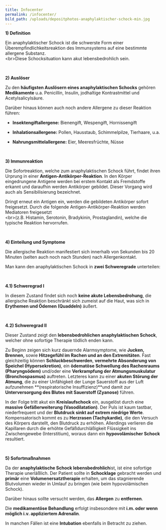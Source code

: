 ```yaml
---
title: Infocenter
permalink: /infocenter/
bild_path: /uploads/depositphotos-anaphylaktischer-schock-min.jpg
---
```


<section>
<p><strong>1) Definition</strong></p>
<p>Ein anaphylaktischer Schock ist die schwerste Form einer Überempfindlichkeitsreaktion des Immunsystems auf eine bestimmte allergene Substanz.<br />
&lt;br&gt;Diese Schocksituation kann akut lebensbedrohlich sein.</p>
<p> </p>
<p><strong>2) Auslöser</strong></p>
<p>Zu den <strong>häufigsten Auslösern eines anaphylaktischen Schocks</strong> gehören <strong>Medikamente</strong> u.a. Penicillin, Insulin, jodhaltige Kontrastmittel und Acetylsalicylsäure.</p>
<p>Darüber hinaus können auch noch andere Allergene zu dieser Reaktion führen:</p>
<ul>
<li>
<p><strong>Insektengiftallergene:</strong> Bienengift, Wespengift, Hornissengift</p>
</li>
<li>
<p><strong>Inhalationsallergene:</strong> Pollen, Hausstaub, Schimmelpilze, Tierhaare, u.a.</p>
</li>
<li>
<p><strong>Nahrungsmittelallergene:</strong> Eier, Meeresfrüchte, Nüsse</p>
</li>
</ul>
<p> </p>
<p><strong>3) Immunreaktion</strong></p>
<p>Die Sofortreaktion, welche zum anaphylaktischen Schock führt, findet ihren Urprung in einer <strong>Antigen-Antikörper-Reaktion</strong>. In den Körper eingedrungene Antigene werden bei erstem Kontakt als Fremdstoffe erkannt und daraufhin werden Antikörper gebildet. Dieser Vorgang wird auch als Sensibilisierung bezeichnet.</p>
<p>Dringt erneut ein Antigen ein, werden die gebildeten Antikörper sofort freigesetzt. Durch die folgende Antigen-Antikörper-Reaktion werden Mediatoren freigesetzt<br />
&lt;br&gt;(z.B. Histamin, Serotonin, Bradykinin, Prostaglandin), welche die typische Reaktion hervorrufen.</p>
<p> </p>
<p><strong>4) Einteilung und Symptome</strong></p>
<p>Die allergische Reaktion manifestiert sich innerhalb von Sekunden bis 20 Minuten (selten auch noch nach Stunden) nach Allergenkontakt.</p>
<p>Man kann den anaphylaktischen Schock in <strong>zwei Schweregrade</strong> unterteilen:</p>
<p> </p>
<p><strong>4.1) Schweregrad I</strong></p>
<p>In diesem Zustand findet sich noch <strong>keine akute Lebensbedrohung</strong>, die allergische Reaktion beschränkt sich zumeist auf die Haut, was sich in <strong>Erythemen und Ödemen (Quaddeln)</strong> äußert.</p>
<p> </p>
<p><strong>4.2) Schweregrad II</strong></p>
<p>Dieser Zustand zeigt den <strong>lebensbedrohlichen anaphylaktischen Schock</strong>, welcher ohne sofortige Therapie tödlich enden kann.</p>
<p>Zu Beginn zeigen sich kurz dauernde Alarmsymptome, wie <strong>Jucken, Brennen,</strong> sowie <strong>Hitzegefühl im Rachen und an den Extremitäten</strong>. Fast gleichzeitig können <strong>Schluckbeschwerden</strong>, <strong>vermehrte Absonderung von Speichel (Hypersekretion)</strong>, ein <strong>ödematöse Schwellung des Rachenraums (Pharyngsödem)</strong> und/oder eine <strong>Verkrampfung der Atmungsmuskulatur (Bronchospasmus)</strong> auftreten. Letzteres kann zu einer <strong>akuten Störung der Atmung</strong>, die zu einer Unfähigkeit der Lunge Sauerstoff aus der Luft aufzunehmen **(respiratorische Insuffizienz)**und damit zur <strong>Unterversorgung des Blutes mit Sauerstoff (Zyanose)</strong> führen.</p>
<p>In der Folge tritt akut ein <strong>Kreislaufschock</strong> ein, ausgelöst durch eine <strong>massive Gefäßerweiterung (Vasodilatation)</strong>. Der Puls ist kaum tastbar, niederfrequent und der <strong>Blutdruck sinkt auf extrem niedrige Werte</strong>. Kompensatorisch kommt es zu <strong>Herzrasen (Tachykardie)</strong>, die den Versuch des Körpers darstellt, den Blutdruck zu erhöhen. Allerdings verlieren die Kapillaren durch die erhöhte Gefäßdurchläßigkeit Flüssigkeit ins Zwischengewebe (Interstitium), woraus dann ein <strong>hypovolämischer Schock</strong> resultiert.</p>
<p> </p>
<p><strong>5) Sofortmaßnahmen</strong></p>
<p>Da der <strong>anaphylaktische Schock lebensbedrohlich</strong>ist, ist eine sofortige Therapie unerläßlich. Der Patient sollte in <strong>Schocklage</strong> gebracht werden und <strong>primär</strong> eine <strong>Volumenersatztherapie</strong> erhalten, um das stagnierende Blutvolumen wieder in Umlauf zu bringen (wie beim hypovolämischen Schock).</p>
<p>Darüber hinaus sollte versucht werden, das <strong>Allergen</strong> zu <strong>entfernen</strong>.</p>
<p>Die <strong>medikamentöse Behandlung</strong> erfolgt insbesondere mit <strong>i.m. oder wenn möglich i.v. appliziertem Adrenalin</strong>.</p>
<p>In manchen Fällen ist eine <strong>Intubation</strong> ebenfalls in Betracht zu ziehen.</p>
</section>